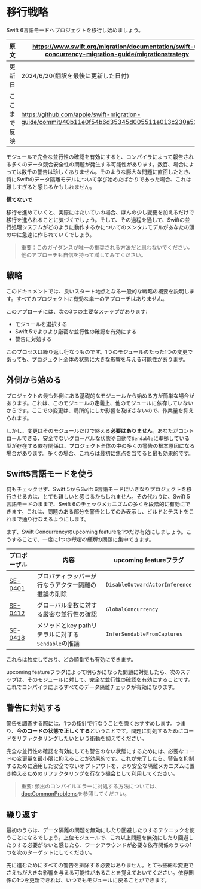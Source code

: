 # 移行戦略

Swift 6言語モードへプロジェクトを移行し始めましょう。

|原文|https://www.swift.org/migration/documentation/swift-6-concurrency-migration-guide/migrationstrategy|
|---|---|
|更新日|2024/6/20(翻訳を最後に更新した日付)|
|ここまで反映|https://github.com/apple/swift-migration-guide/commit/40b11e0f54b6d35345d005511e013c230a520d26|

モジュールで完全な並行性の確認を有効にすると、コンパイラによって報告される多くのデータ競合安全性の問題が発生する可能性があります。数百、場合によっては数千の警告は珍しくありません。そのような膨大な問題に直面したとき、特にSwiftのデータ隔離モデルについて学び始めたばかりであった場合、これは難しすぎると感じるかもしれません。

**慌てないで**

移行を進めていくと、実際にはたいていの場合、ほんの少し変更を加えるだけで移行を進られることに気づくでしょう。そして、その過程を通して、Swiftの並行処理システムがどのように動作するかについてのメンタルモデルがあなたの頭の中に急速に作られていくでしょう。

> 重要：このガイダンスが唯一の推奨される方法だと思わないでください。他のアプローチも自信を持って試してみてください。

## 戦略

このドキュメントでは、良いスタート地点となる一般的な戦略の概要を説明します。すべてのプロジェクトに有効な単一のアプローチはありません。

このアプローチには、次の3つの主要なステップがあります:
- モジュールを選択する
- Swift 5でよりより厳密な並行性の確認を有効にする
- 警告に対処する

このプロセスは繰り返し行なうものです。1つのモジュールのたった1つの変更であっても、プロジェクト全体の状態に大きな影響を与える可能性があります。

## 外側から始める

プロジェクトの最も外側にある基礎的なモジュールから始める方が簡単な場合があります。これは、このモジュールの定義上、他のモジュールに依存していないからです。ここでの変更は、局所的にしか影響を及ぼさないので、作業量を抑えられます。

しかし、変更はそのモジュールだけで終える**必要はありません**。あなたがコントロールできる、安全でないグローバルな状態や自動で`Sendable`に準拠している型が存在する依存関係は、プロジェクト全体の中の多くの警告の根本原因になる場合があります。多くの場合、これらは最初に焦点を当てると最も効果的です。

## Swift5言語モードを使う

何もチェックせず、Swift 5からSwift 6言語モードにいきなりプロジェクトを移行させるのは、とても難しいと感じるかもしれません。その代わりに、Swift 5言語モードのままで、Swift 6のチェックメカニズムの多くを段階的に有効にできます。これは、問題のある部分を警告としてのみ表示し、ビルドとテストをこれまで通り行なえるようにします。

まず、Swift Concurrencyのupcoming featureを1つだけ有効にしましょう。こうすることで、一度に1つの*特定の種類*の問題に集中できます。

プロポーザル    | 内容 | upcoming featureフラグ 
:-----------|-------------|-------------
[SE-0401][] | プロパティラッパーが行なうアクター隔離の推論の削除 | `DisableOutwardActorInference`
[SE-0412][] | グローバル変数に対する厳密な並行性の確認 | `GlobalConcurrency`
[SE-0418][] | メソッドとkey pathリテラルに対する`Sendable`の推論 | `InferSendableFromCaptures`

[SE-0401]: https://github.com/swiftlang/swift-evolution/blob/main/proposals/0401-remove-property-wrapper-isolation.md
[SE-0412]: https://github.com/swiftlang/swift-evolution/blob/main/proposals/0412-strict-concurrency-for-global-variables.md
[SE-0418]: https://github.com/swiftlang/swift-evolution/blob/main/proposals/0418-inferring-sendable-for-methods.md

これらは独立しており、どの順番でも有効にできます。

upcoming featureフラグによって明らかになった問題に対処したら、次のステップは、そのモジュールに対して、[完全な並行性の確認を有効にする][CompleteChecking]ことです。これでコンパイラによるすべてのデータ隔離チェックが有効になります。

[CompleteChecking]: <doc:CompleteChecking>

## 警告に対処する

警告を調査する際には、1つの指針で行なうことを強くおすすめします。つまり、**今のコードの状態で正しくする**ということです。問題に対処するためにコードをリファクタリングしたいという衝動を抑えてください。

完全な並行性の確認を有効にしても警告のない状態にするためには、必要なコードの変更量を最小限に抑えることが効果的です。これが完了したら、警告を抑制するために適用した安全でないオプトアウトを、より安全な隔離メカニズムに置き換えるためのリファクタリングを行なう機会として利用してください。

> 重要: 頻出のコンパイルエラーに対処する方法については、<doc:CommonProblems>を参照してください。

## 繰り返す

最初のうちは、データ隔離の問題を無効にしたり回避したりするテクニックを使うことになるでしょう。上位モジュールで、これ以上問題を無効にしたり回避したりする必要がないと感じたら、ワークアラウンドが必要な依存関係のうちの1つを次のターゲットにしてください。

先に進むためにすべての警告を排除する必要はありません。とても些細な変更でさえもが大きな影響を与える可能性があることを覚えておいてください。依存関係の1つを更新できれば、いつでもモジュールに戻ることができます。